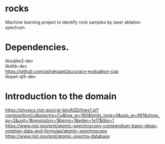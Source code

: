 # rocks
Machine learning project to identify rock samples by laser ablation spectrum.


# Dependencies.
libsqlite3-dev  
libdlib-dev  
https://github.com/ashokpant/accuracy-evaluation-cpp  
libqwt-qt5-dev

# Introduction to the domain
https://physics.nist.gov/cgi-bin/ASD/lines1.pl?compositionCu&spectra=Cu&low_w=180&limits_type=0&upp_w=961&show_av=2&unit=1&resolution=1&temp=1&eden=1e17&libs=1  
https://www.nist.gov/pml/atomic-spectroscopy-compendium-basic-ideas-notation-data-and-formulas/atomic-spectroscopy  
https://www.nist.gov/pml/atomic-spectra-database  
